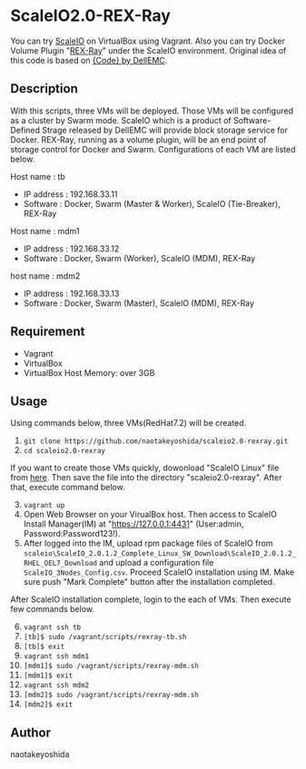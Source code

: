# ScaleIO2.0-REX-Ray

You can try [ScaleIO](https://japan.emc.com/storage/scaleio/index.htm) on VirtualBox using Vagrant. Also you can try Docker Volume Plugin "[REX-Ray](https://github.com/codedellemc/rexray)" under the ScaleIO environment. Original idea of this code is based on [{Code} by DellEMC](https://codedellemc.com/).
  
  
## Description
With this scripts, three VMs will be deployed. Those VMs will be configured as a cluster by Swarm mode. ScaleIO which is a product of Software-Defined Strage released by DellEMC will provide block storage service for Docker. REX-Ray, running as a volume plugin, will be an end point of storage control for Docker and Swarm. Configurations of each VM are listed below.

Host name : tb 
- IP address : 192.168.33.11
- Software : Docker, Swarm (Master & Worker), ScaleIO (Tie-Breaker), REX-Ray

Host name : mdm1
- IP address : 192.168.33.12
- Software : Docker, Swarm (Worker), ScaleIO (MDM), REX-Ray

host name : mdm2
- IP address : 192.168.33.13
- Software : Docker, Swarm (Master), ScaleIO (MDM), REX-Ray 
  
  
## Requirement
* Vagrant 
* VirtualBox
* VirtualBox Host Memory: over 3GB
  
  
## Usage
Using commands below, three VMs(RedHat7.2) will be created.  

1. `git clone https://github.com/naotakeyoshida/scaleio2.0-rexray.git`  
2. `cd scaleio2.0-rexray`  
  
If you want to create those VMs quickly, dowonload "ScaleIO Linux" file from [here](https://www.emc.com/products-solutions/trial-software-download/scaleio.htm). Then save the file into the directory "scaleio2.0-rexray". After that, execute command below.  

3. `vagrant up`  
4. Open Web Browser on your VirualBox host. Then access to ScaleIO Install Manager(IM) at "https://127.0.0.1:4431" (User:admin, Password:Password123!). 
5. After logged into the IM, upload rpm package files of ScaleIO from `scaleio\ScaleIO_2.0.1.2_Complete_Linux_SW_Download\ScaleIO_2.0.1.2_RHEL_OEL7_Download` and upload a configuration file `ScaleIO_3Nodes_Config.csv`. Proceed ScaleIO installation using IM. Make sure push "Mark Complete" button after the installation completed.
  
After ScaleIO installation complete, login to the each of VMs. Then execute few commands below.
  
6. `vagrant ssh tb`
7. `[tb]$ sudo /vagrant/scripts/rexray-tb.sh`
8. `[tb]$ exit`
9. `vagrant ssh mdm1`
10. `[mdm1]$ sudo /vagrant/scripts/rexray-mdm.sh`
11. `[mdm1]$ exit`
12. `vagrant ssh mdm2`
13. `[mdm2]$ sudo /vagrant/scripts/rexray-mdm.sh`
14. `[mdm2]$ exit`
  
## Author
naotakeyoshida
